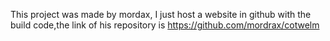 This project was made by mordax, I just host a website in github with the build code,the link of his repository is https://github.com/mordrax/cotwelm
